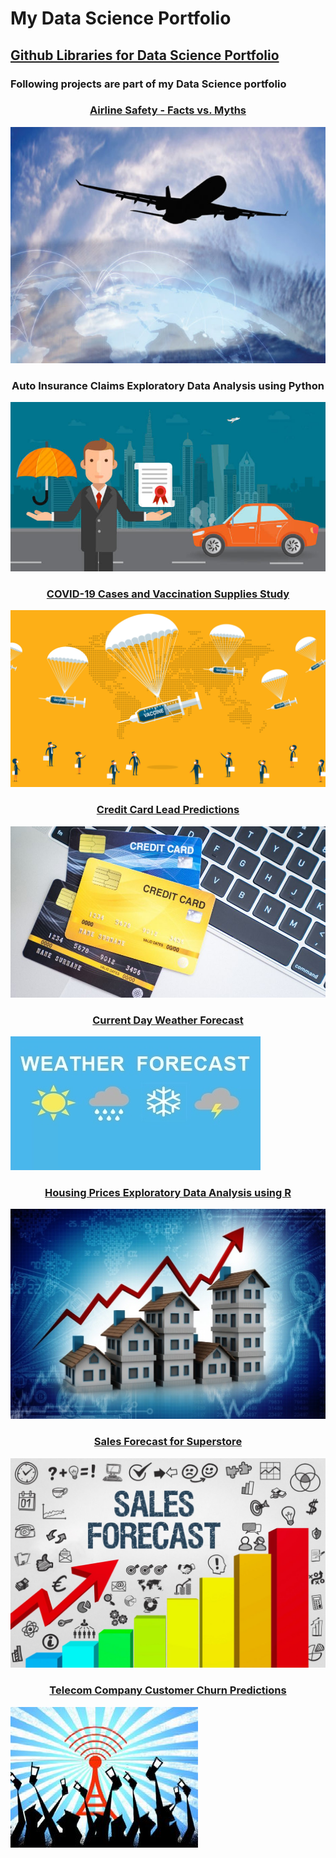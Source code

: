 # My Data Science Portfolio


## [Github Libraries for Data Science Portfolio](https://github.com/pchougule-ms/pchougule-ms/tree/main/Data%20Science%20Portfolio)


### Following projects are part of my Data Science portfolio



<h3 align="center"> <a href="https://github.com/pchougule-ms/pchougule-ms/tree/main/Data%20Science%20Portfolio/Airline%20Safety"> Airline Safety - Facts vs. Myths </a></h3>
<img src="images/AirSafety_flightsafety.org_resource_aviation-safety-network.jpg"/> <br/>



<h3 align="center"> Auto Insurance Claims Exploratory Data Analysis using Python </h3>
<img src="images/car-insurance_httpsblog.servicemarket.comwp-contentuploads201610everything-you-need-to-know-about-car-insurance-2.jpg"> <br/>



<h3 align="center"> <a href="https://github.com/pchougule-ms/pchougule-ms/tree/main/Data%20Science%20Portfolio/COVID-19%20Cases%20and%20Vaccination%20supplies%20study"> COVID-19 Cases and Vaccination Supplies Study </a></h3>
<img src="images/covid_vaccine_study_https_www.yalemedicine.org_news_covid-19-vaccine-comparison.jpg"/> <br/>



<h3 align="center"> <a href="https://github.com/pchougule-ms/pchougule-ms/tree/main/Data%20Science%20Portfolio/Credit%20Card%20Lead%20Predictions"> Credit Card Lead Predictions </a></h3>
<img src="images/Credit_Card_financialwellness_utah_edublogposts2020Junenewsletter_php.jpg"> <br/>



<h3 align="center"><a href="https://github.com/pchougule-ms/pchougule-ms/tree/main/Data%20Science%20Portfolio/Current%20Day%20Weather%20Forecast">Current Day Weather Forecast </a></h3>
<img src="images/weather_image_https_newsonair.gov.in_News_title_Weather-conditions-of-various-places-across-country&id_390362.jpg"> <br/>



<h3 align="center"><a href="https://github.com/pchougule-ms/pchougule-ms/tree/main/Data%20Science%20Portfolio/Housing%20Prices%20EDA"> Housing Prices Exploratory Data Analysis using R </a></h3>
<img src="images/housing_https_miro.medium.com_max_1400_1_Zr0rsnWzE0A_fqCHfDndMA.jpg"/> <br/>



<h3 align="center"><a href="https://github.com/pchougule-ms/pchougule-ms/tree/main/Data%20Science%20Portfolio/Sales%20Forecast%20for%20Superstore"> Sales Forecast for Superstore </a></h3>
<img src="images/Sales-Forecast_https_sopsa.org_articles_the-complete-guide-to-building-a-sales-forecast.jpg"> <br/>



<h3 align="center"><a href="https://github.com/pchougule-ms/pchougule-ms/tree/main/Data%20Science%20Portfolio/Sales%20Predictions"> Telecom Company Customer Churn Predictions </a></h3>
<img src="images/Telco_customer_churn_https_www.tibco.com_blog_wp-content_uploads_2013_01_17450178.cms_.jpg"/> <br/>


